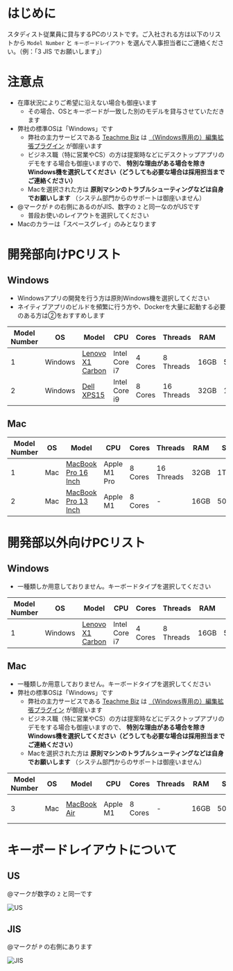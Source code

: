 # はじめに

スタディスト従業員に貸与するPCのリストです。ご入社される方は以下のリストから `Model Number` と `キーボードレイアウト` を選んで人事担当者にご連絡ください。（例：「3 JIS でお願いします」）


# 注意点

* 在庫状況によりご希望に沿えない場合も御座います
    * その場合、OSとキーボードが一致した別のモデルを貸与させていただきます
* 弊社の標準OSは「Windows」です
    * 弊社の主力サービスである [Teachme Biz](https://biz.teachme.jp/) は [（Windows専用の）編集拡張プラグイン](https://biz.teachme.jp/function/#devices) が御座います
    * ビジネス職（特に営業やCS）の方は提案時などにデスクトップアプリのデモをする場合も御座いますので、 **特別な理由がある場合を除きWindows機を選択してください（どうしても必要な場合は採用担当までご連絡ください）**
    * Macを選択された方は **原則マシンのトラブルシューティングなどは自身でお願いします** （システム部門からのサポートは御座いません）
* @マークが `P` の右側にあるのがJIS、数字の `2` と同一なのがUSです
    * 普段お使いのレイアウトを選択してください
* Macのカラーは「スペースグレイ」のみとなります


# 開発部向けPCリスト

## Windows

* Windowsアプリの開発を行う方は原則Windows機を選択してください
* ネイティブアプリのビルドを頻繁に行う方や、Dockerを大量に起動する必要のある方は②をおすすめします

| Model Number | OS | Model | CPU | Cores | Threads | RAM | SSD | Display Size | Resolution |
| --- | --- | --- | --- | --- | --- | --- | --- | --- | --- |
| 1 | Windows | [Lenovo X1 Carbon](https://www.lenovo.com/jp/ja/notebooks/thinkpad/thinkpad-x1/c/thinkpadx1) | Intel Core i7 | 4 Cores | 8 Threads | 16GB | 500GB | 14 Inchs | WQHD (2560 x 1440) |
| 2 | Windows | [Dell XPS15](https://www.dell.com/en-us/shop/presidents-day-deals/new-xps-15-laptop/spd/xps-15-7590-laptop) | Intel Core i9 | 8 Cores | 16 Threads | 32GB | 1TB | 15 Inchs | 4K (3840 x 2160) |

## Mac

| Model Number | OS | Model | CPU | Cores | Threads | RAM | SSD | Display Size | Resolution |
| --- | --- | --- | --- | --- | --- | --- | --- | --- | --- |
| 1 | Mac | [MacBook Pro 16 Inch](https://www.apple.com/jp/macbook-pro-16/) | Apple M1 Pro | 8 Cores | 16 Threads | 32GB | 1TB | 16 Inchs | 3092 x 1920 |
| 2 | Mac | [MacBook Pro 13 Inch](https://www.apple.com/jp/macbook-pro-13/) | Apple M1 | 8 Cores | - | 16GB | 500GB | 13 Inchs | WQXGA (2560 x 1600) |

# 開発部以外向けPCリスト

## Windows

* 一種類しか用意しておりません。キーボードタイプを選択してください

| Model Number | OS | Model | CPU | Cores | Threads | RAM | SSD | Display Size | Resolution |
| --- | --- | --- | --- | --- | --- | --- | --- | --- | --- |
| 1 | Windows | [Lenovo X1 Carbon](https://www.lenovo.com/jp/ja/notebooks/thinkpad/thinkpad-x1/c/thinkpadx1) | Intel Core i7 | 4 Cores | 8 Threads | 16GB | 500GB | 14 Inchs | WQHD (2560 x 1440) |

## Mac

* 一種類しか用意しておりません。キーボードタイプを選択してください
* 弊社の標準OSは「Windows」です
    * 弊社の主力サービスである [Teachme Biz](https://biz.teachme.jp/) は [（Windows専用の）編集拡張プラグイン](https://biz.teachme.jp/function/#devices) が御座います
    * ビジネス職（特に営業やCS）の方は提案時などにデスクトップアプリのデモをする場合も御座いますので、 **特別な理由がある場合を除きWindows機を選択してください（どうしても必要な場合は採用担当までご連絡ください）**
    * Macを選択された方は **原則マシンのトラブルシューティングなどは自身でお願いします** （システム部門からのサポートは御座いません）

| Model Number | OS | Model | CPU | Cores | Threads | RAM | SSD | Display Size | Resolution |
| --- | --- | --- | --- | --- | --- | --- | --- | --- | --- |
| 3 | Mac | [MacBook Air](https://www.apple.com/jp/macbook-air/) | Apple M1 | 8 Cores | - | 16GB | 500GB | 13 Inchs | WQXGA (2560 x 1600) |

# キーボードレイアウトについて

## US

@マークが数字の `2` と同一です

![US](https://upload.wikimedia.org/wikipedia/commons/thumb/2/22/KB_US-International.svg/800px-KB_US-International.svg.png)

## JIS

@マークが `P` の右側にあります

![JIS](https://upload.wikimedia.org/wikipedia/commons/8/89/KB_Japanese_Mac_-_Apple_Keyboard_%28MB869JA%29.svg)
